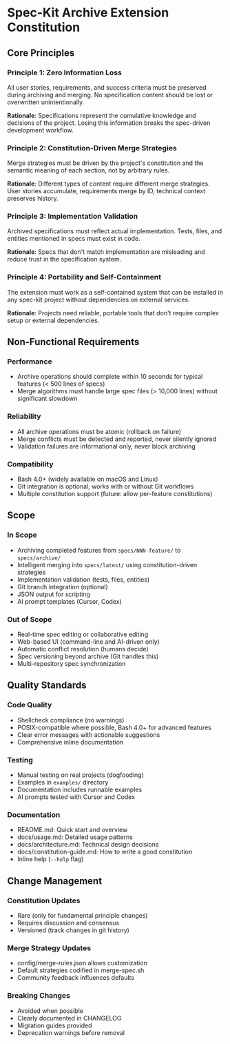 # Spec-Kit Archive Extension Constitution

## Core Principles

### Principle 1: Zero Information Loss
All user stories, requirements, and success criteria must be preserved during archiving and merging. No specification content should be lost or overwritten unintentionally.

**Rationale**: Specifications represent the cumulative knowledge and decisions of the project. Losing this information breaks the spec-driven development workflow.

### Principle 2: Constitution-Driven Merge Strategies
Merge strategies must be driven by the project's constitution and the semantic meaning of each section, not by arbitrary rules.

**Rationale**: Different types of content require different merge strategies. User stories accumulate, requirements merge by ID, technical context preserves history.

### Principle 3: Implementation Validation
Archived specifications must reflect actual implementation. Tests, files, and entities mentioned in specs must exist in code.

**Rationale**: Specs that don't match implementation are misleading and reduce trust in the specification system.

### Principle 4: Portability and Self-Containment
The extension must work as a self-contained system that can be installed in any spec-kit project without dependencies on external services.

**Rationale**: Projects need reliable, portable tools that don't require complex setup or external dependencies.

## Non-Functional Requirements

### Performance
- Archive operations should complete within 10 seconds for typical features (< 500 lines of specs)
- Merge algorithms must handle large spec files (> 10,000 lines) without significant slowdown

### Reliability
- All archive operations must be atomic (rollback on failure)
- Merge conflicts must be detected and reported, never silently ignored
- Validation failures are informational only, never block archiving

### Compatibility
- Bash 4.0+ (widely available on macOS and Linux)
- Git integration is optional, works with or without Git workflows
- Multiple constitution support (future: allow per-feature constitutions)

## Scope

### In Scope
- Archiving completed features from `specs/NNN-feature/` to `specs/archive/`
- Intelligent merging into `specs/latest/` using constitution-driven strategies
- Implementation validation (tests, files, entities)
- Git branch integration (optional)
- JSON output for scripting
- AI prompt templates (Cursor, Codex)

### Out of Scope
- Real-time spec editing or collaborative editing
- Web-based UI (command-line and AI-driven only)
- Automatic conflict resolution (humans decide)
- Spec versioning beyond archive (Git handles this)
- Multi-repository spec synchronization

## Quality Standards

### Code Quality
- Shellcheck compliance (no warnings)
- POSIX-compatible where possible, Bash 4.0+ for advanced features
- Clear error messages with actionable suggestions
- Comprehensive inline documentation

### Testing
- Manual testing on real projects (dogfooding)
- Examples in `examples/` directory
- Documentation includes runnable examples
- AI prompts tested with Cursor and Codex

### Documentation
- README.md: Quick start and overview
- docs/usage.md: Detailed usage patterns
- docs/architecture.md: Technical design decisions
- docs/constitution-guide.md: How to write a good constitution
- Inline help (`--help` flag)

## Change Management

### Constitution Updates
- Rare (only for fundamental principle changes)
- Requires discussion and consensus
- Versioned (track changes in git history)

### Merge Strategy Updates
- config/merge-rules.json allows customization
- Default strategies codified in merge-spec.sh
- Community feedback influences defaults

### Breaking Changes
- Avoided when possible
- Clearly documented in CHANGELOG
- Migration guides provided
- Deprecation warnings before removal


